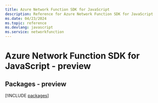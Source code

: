 ```yaml
---
title: Azure Network Function SDK for JavaScript
description: Reference for Azure Network Function SDK for JavaScript
ms.date: 04/23/2024
ms.topic: reference
ms.devlang: javascript
ms.service: networkfunction
---
```

# Azure Network Function SDK for JavaScript - preview
## Packages - preview
[!INCLUDE [packages](network-function-index.md)]